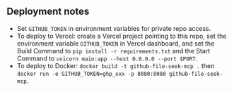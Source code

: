 ## Deployment notes

- Set `GITHUB_TOKEN` in environment variables for private repo access.
- To deploy to Vercel: create a Vercel project pointing to this repo, set the environment variable `GITHUB_TOKEN` in Vercel dashboard, and set the Build Command to `pip install -r requirements.txt` and the Start Command to `uvicorn main:app --host 0.0.0.0 --port $PORT`.
- To deploy to Docker: `docker build -t github-file-seek-mcp .` then `docker run -e GITHUB_TOKEN=ghp_xxx -p 8080:8080 github-file-seek-mcp`.
